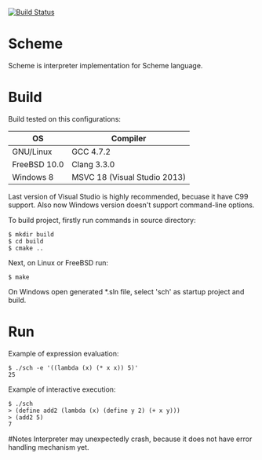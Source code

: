 [![Build Status](https://travis-ci.org/mtcomscxstart/Scheme.svg?branch=master)](https://travis-ci.org/mtcomscxstart/Scheme)
# Scheme

Scheme is interpreter implementation for Scheme language.

# Build
Build tested on this configurations:

OS | Compiler
--- | ---
GNU/Linux | GCC 4.7.2
FreeBSD 10.0 | Clang 3.3.0
Windows 8 | MSVC 18 (Visual Studio 2013)

Last version of Visual Studio is highly recommended, becuase it have C99 support.
Also now Windows version doesn't support command-line options.

To build project, firstly run commands in source directory:
```
$ mkdir build
$ cd build
$ cmake ..
```
Next, on Linux or FreeBSD run:
```
$ make
```
On Windows open generated *.sln file, select 'sch' as startup project and build.

# Run
Example of expression evaluation:
```
$ ./sch -e '((lambda (x) (* x x)) 5)'
25
```
Example of interactive execution:
```
$ ./sch 
> (define add2 (lambda (x) (define y 2) (+ x y)))
> (add2 5)
7
```

#Notes
Interpreter may unexpectedly crash, because it does not have error handling mechanism yet.
